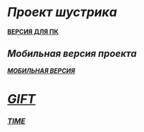 # ***Проект шустрика***
[**ВЕРСИЯ ДЛЯ ПК**](https://sereoja20.github.io/SprintX-2.0/April%2012th/indexget.html)
## ***Мобильная версия проекта***
[***МОБИЛЬНАЯ ВЕРСИЯ***](https://sereoja20.github.io/SprintX-2.0/April%2012th/index%20test.html)
# [***GIFT***](https://sereoja20.github.io/SprintX-2.0/Surpres/index.html)
### [***TIME***](https://sereoja20.github.io/SprintX-2.0/Time/index.html)


